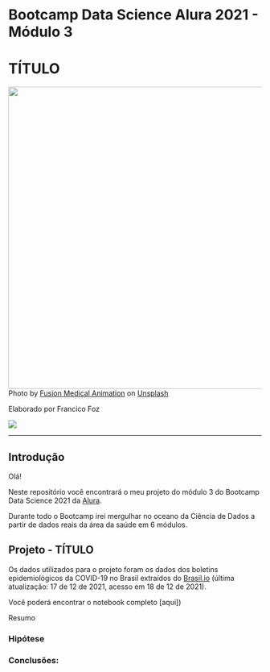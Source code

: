 
# Bootcamp Data Science Alura 2021 - Módulo 3
# TÍTULO

<img src="https://images.unsplash.com/flagged/photo-1584036561584-b03c19da874c?ixlib=rb-1.2.1&ixid=MnwxMjA3fDB8MHxwaG90by1wYWdlfHx8fGVufDB8fHx8&auto=format&fit=crop&w=1332&q=80" height="600" width="1000"></a>  
Photo by <a href="https://unsplash.com/@fusion_medical_animation">
Fusion Medical Animation</a> on <a href="https://images.unsplash.com/flagged/photo-1584036561584-b03c19da874c?ixlib=rb-1.2.1&ixid=MnwxMjA3fDB8MHxwaG90by1wYWdlfHx8fGVufDB8fHx8&auto=format&fit=crop&w=1332&q=80">Unsplash</a>
  


Elaborado por Francico Foz

<a href="https://img.shields.io/badge/author-gustavolq-blue.svg)](https://www.linkedin.com/in/francisco-tadeu-foz/" target="_blank"><img src="https://img.shields.io/badge/-LinkedIn-%230077B5?style=for-the-badge&logo=linkedin&logoColor=white" target="_blank"></a>  

---

## Introdução

Olá! 

Neste repositório você encontrará o meu projeto do módulo 3 do Bootcamp Data Science 2021 da [Alura](https://www.alura.com.br/).

Durante todo o Bootcamp irei mergulhar no oceano da Ciência de Dados a partir de dados reais da área da saúde em 6 módulos.



## Projeto  - TÍTULO

Os dados utilizados para o projeto foram os dados dos boletins epidemiológicos da COVID-19 no Brasil extraídos do [Brasil.io](https://brasil.io/dataset/covid19/) (última atualização: 17 de 12 de 2021, acesso em 18 de 12 de 2021).


Você poderá encontrar o notebook completo [aqui])

Resumo


### Hipótese

   
### **Conclusões:**


